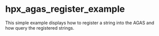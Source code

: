 # hpx_agas_register_example
This simple example displays how to register a string into the AGAS and how query the registered strings.
